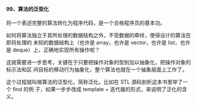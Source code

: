 #### 99、算法的泛型化

将⼀个表述完整的算法转化为程序代码，是⼀个合格程序员的基本功。

如何将算法独⽴于其所处理的数据结构之外，不受数据的牵绊，使得设计的算法在即将处理的 未知的数据结构上（也许是 array，也许是 vector，也许是 list，也许是 deque）上，正确地实现所有操作呢？

这就需要进⼀步思考，关键在于只要把操作对象的型别加以抽象化，把操作对象的标示法和区 间⽬标的移动⾏为抽象化，整个算法也就在⼀个抽象层⾯上⼯作了。


这个过程就叫做算法的泛型化，简称泛化。⽐如在 STL 源码剖析这本书⾥举了⼀个 find 的例 ⼦，如果⼀步步改成 template + 迭代器的形式，来说明了泛化的含义。


